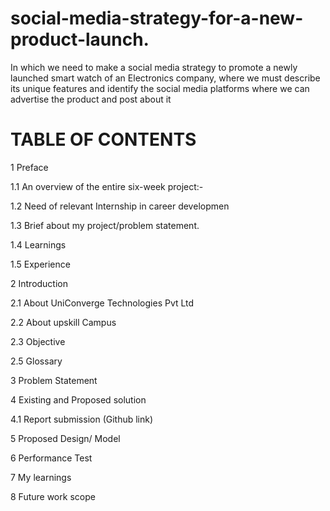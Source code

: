 # social-media-strategy-for-a-new-product-launch.
In which we need to make a social media strategy to promote a newly launched smart watch of an Electronics company, where we must describe its unique features and identify the social media platforms where we can advertise the product and post about it
# TABLE OF CONTENTS
1	Preface

1.1 An overview of the entire six-week project:-

1.2 Need of relevant Internship in career developmen

1.3  Brief about my project/problem statement.

1.4 Learnings

1.5 Experience

2	Introduction

2.1	About UniConverge Technologies Pvt Ltd	

2.2	About upskill Campus	

2.3	Objective	

2.5	Glossary	

3	Problem Statement	

4	Existing and Proposed solution

4.1 Report submission (Github link)

5	Proposed Design/ Model	

6	Performance Test	

7	My learnings	

8	Future work scope
